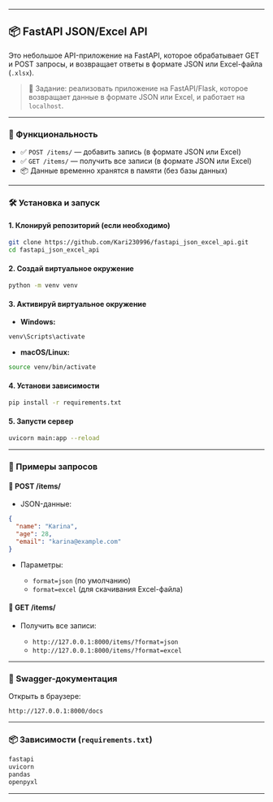 
---

## 📦 FastAPI JSON/Excel API

Это небольшое API-приложение на FastAPI, которое обрабатывает GET и POST запросы, и возвращает ответы в формате JSON или Excel-файла (`.xlsx`).

> 🔧 Задание: реализовать приложение на FastAPI/Flask, которое возвращает данные в формате JSON или Excel, и работает на `localhost`.

---

### 🚀 Функциональность

* ✅ `POST /items/` — добавить запись (в формате JSON или Excel)
* ✅ `GET /items/` — получить все записи (в формате JSON или Excel)
* 📦 Данные временно хранятся в памяти (без базы данных)

---

### 🛠 Установка и запуск

#### 1. Клонируй репозиторий (если необходимо)

```bash
git clone https://github.com/Kari230996/fastapi_json_excel_api.git
cd fastapi_json_excel_api
```

#### 2. Создай виртуальное окружение

```bash
python -m venv venv
```

#### 3. Активируй виртуальное окружение

* **Windows:**

```bash
venv\Scripts\activate
```

* **macOS/Linux:**

```bash
source venv/bin/activate
```

#### 4. Установи зависимости

```bash
pip install -r requirements.txt
```

#### 5. Запусти сервер

```bash
uvicorn main:app --reload
```

---

### 📄 Примеры запросов

#### 🔹 POST /items/

* JSON-данные:

```json
{
  "name": "Karina",
  "age": 28,
  "email": "karina@example.com"
}
```

* Параметры:

  * `format=json` (по умолчанию)
  * `format=excel` (для скачивания Excel-файла)

#### 🔹 GET /items/

* Получить все записи:

  * `http://127.0.0.1:8000/items/?format=json`
  * `http://127.0.0.1:8000/items/?format=excel`

---

### 🔗 Swagger-документация

Открыть в браузере:

```
http://127.0.0.1:8000/docs
```

---

### 📦 Зависимости (`requirements.txt`)

```txt
fastapi
uvicorn
pandas
openpyxl
```
---




